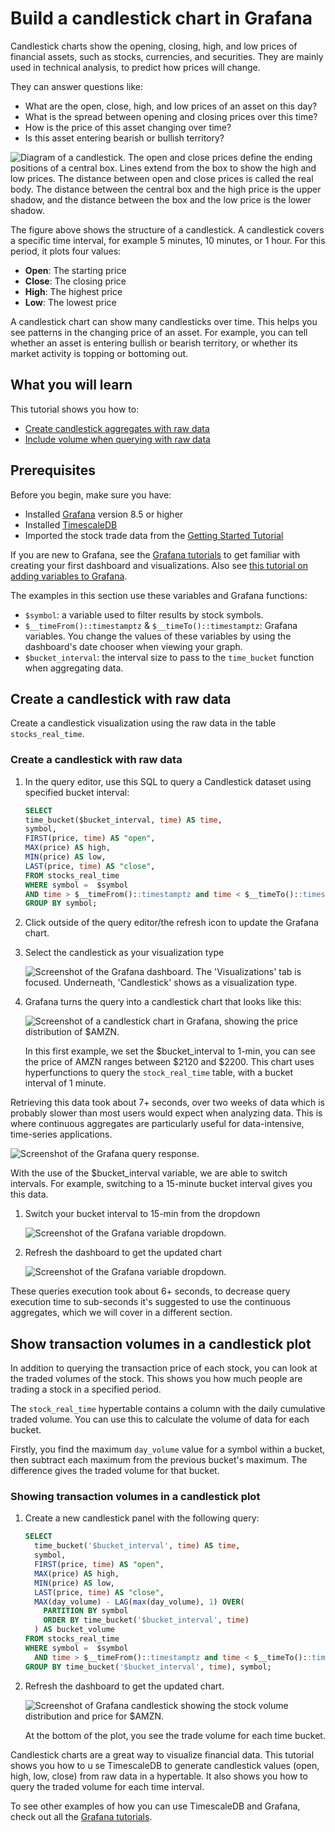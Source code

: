 # Build a candlestick chart in Grafana
Candlestick charts show the opening, closing, high, and low prices 
of financial assets, such as stocks, currencies, and securities. 
They are mainly used in technical analysis, to predict how prices will change.

They can answer questions like:

*   What are the open, close, high, and low prices of an asset on this day?
*   What is the spread between opening and closing prices over this time?
*   How is the price of this asset changing over time?
*   Is this asset entering bearish or bullish territory?

   <img class="main-content__illustration" src="https://assets.timescale.com/docs/images/tutorials/visualizations/candlestick/candlestick_fig.png" alt="Diagram of a candlestick. The open and close prices define the ending positions of a central box. Lines extend from the box to show the high and low prices. The distance between open and close prices is called the real body. The distance between the central box and the high price is the upper shadow, and the distance between the box and the low price is the lower shadow."/>

The figure above shows the structure of a candlestick. A candlestick covers a
specific time interval, for example 5 minutes, 10 minutes, or 1 hour. For this
period, it plots four values:

* **Open**: The starting price
* **Close**: The closing price
* **High**: The highest price
* **Low**: The lowest price

A candlestick chart can show many candlesticks over time. This helps you see
patterns in the changing price of an asset. For example, you can tell whether an
asset is entering bullish or bearish territory, or whether its market activity is
topping or bottoming out.

## What you will learn
This tutorial shows you how to:

*   [Create candlestick aggregates with raw data](#create-a-candlestick-with-raw-data)
*   [Include volume when querying with raw data](#include-volume-when-querying-from-raw-data)

## Prerequisites
Before you begin, make sure you have:

* Installed [Grafana][install-grafana] version&nbsp;8.5 or higher
* Installed [TimescaleDB][install-timescale]
* Imported the stock trade data from the [Getting Started Tutorial][gsg-data]

If you are new to Grafana, see the [Grafana tutorials][grafana-tutorials]
to get familiar with creating your first dashboard and visualizations. Also
see [this tutorial on adding variables to Grafana][variables-tutorial].

The examples in this section use these variables and Grafana functions:
* `$symbol`: a variable used to filter results by stock symbols.
* `$__timeFrom()::timestamptz` & `$__timeTo()::timestamptz`:
  Grafana variables. You change the values of these variables by
  using the dashboard's date chooser when viewing your graph.
* `$bucket_interval`: the interval size to pass to the `time_bucket`
  function when aggregating data.

## Create a candlestick with raw data
Create a candlestick visualization using the raw data in the table `stocks_real_time`.

<procedure>

### Create a candlestick with raw data

  1.  In the query editor, use this SQL to query a Candlestick dataset using specified bucket interval:
      ```sql
      SELECT
      time_bucket($bucket_interval, time) AS time,
      symbol,
      FIRST(price, time) AS "open",
      MAX(price) AS high,
      MIN(price) AS low,
      LAST(price, time) AS "close",
      FROM stocks_real_time
      WHERE symbol =  $symbol
      AND time > $__timeFrom()::timestamptz and time < $__timeTo()::timestamptz
      GROUP BY symbol;
      ```
  1.  Click outside of the query editor/the refresh icon to 
      update the Grafana chart.

  1.  Select the candlestick as your visualization type
      
      <img class="main-content__illustration" src="https://s3.amazonaws.com/assets.timescale.com/docs/images/tutorials/visualizations/candlestick/candlestick_visualization.png" alt="Screenshot of the Grafana dashboard. The 'Visualizations' tab is focused. Underneath, 'Candlestick' shows as a visualization type."/>

  1.  Grafana turns the query into a candlestick chart that 
      looks like this:

      <img class="main-content__illustration" src="https://assets.timescale.com/docs/images/tutorials/visualizations/candlestick/1_min.png" alt="Screenshot of a candlestick chart in Grafana, showing the price distribution of $AMZN."/>

      In this first example, we set the $bucket_interval to 1-min, you can see the price of AMZN ranges between $2120 and $2200. This chart uses hyperfunctions to query the `stock_real_time` table, with a bucket interval of 1 minute. 

  </procedure>

  Retrieving this data took about 7+ seconds, over two weeks of data which is probably slower than most users would expect when analyzing data. This is where continuous aggregates are particularly useful for data-intensive, time-series applications. 

  <img class="main-content__illustration" src="https://s3.amazonaws.com/assets.timescale.com/docs/images/tutorials/visualizations/candlestick/raw_data_exec_time.png" alt="Screenshot of the Grafana query response."/>

  <procedure>

  With the use of the $bucket_interval variable, we are able to switch intervals. For example, switching to a 15-minute bucket interval gives you this data. 

  1.  Switch your bucket interval to 15-min from the dropdown
      
      <img class="main-content__illustration" src="https://s3.amazonaws.com/assets.timescale.com/docs/images/tutorials/visualizations/candlestick/timebucket_dropdown.png" alt="Screenshot of the Grafana variable dropdown."/>

  1.  Refresh the dashboard to get the updated chart
      
      <img class="main-content__illustration" src="https://assets.timescale.com/docs/images/tutorials/visualizations/candlestick/15_min.png" alt="Screenshot of the Grafana variable dropdown."/>

  These queries execution took about 6+ seconds, to decrease query execution time to sub-seconds it's suggested to use the continuous aggregates, which we will cover in a different section.

</procedure>

## Show transaction volumes in a candlestick plot

In addition to querying the transaction price of each stock, you can look at the traded volumes of the stock. This shows you how much people are trading a stock in a specified period. 

The `stock_real_time` hypertable contains a column with the daily cumulative traded volume. You can use this to calculate the volume of data for each bucket. 

Firstly, you find the maximum `day_volume` value for a symbol within a bucket, then subtract each maximum from the previous bucket's maximum. The difference gives the traded volume for that bucket.

<procedure>

### Showing transaction volumes in a candlestick plot

1.  Create a new candlestick panel with the following query:
    ```sql
    SELECT
      time_bucket('$bucket_interval', time) AS time,
      symbol,
      FIRST(price, time) AS "open",
      MAX(price) AS high,
      MIN(price) AS low,
      LAST(price, time) AS "close",
      MAX(day_volume) - LAG(max(day_volume), 1) OVER(
        PARTITION BY symbol
        ORDER BY time_bucket('$bucket_interval', time)
      ) AS bucket_volume
    FROM stocks_real_time
    WHERE symbol =  $symbol
      AND time > $__timeFrom()::timestamptz and time < $__timeTo()::timestamptz
    GROUP BY time_bucket('$bucket_interval', time), symbol;
    ```

1.  Refresh the dashboard to get the updated chart.
    
     <img class="main-content__illustration" src="https://s3.amazonaws.com/assets.timescale.com/docs/images/tutorials/visualizations/candlestick/volume_Distribution.png" alt="Screenshot of Grafana candlestick showing the stock volume distribution and price for $AMZN."/>

    At the bottom of the plot, you see the trade volume for each time bucket.

</procedure>

Candlestick charts are a great way to visualize financial data. This tutorial shows you how to u
se TimescaleDB to generate candlestick values (open, high, low, close) from raw data in a
hypertable. It also shows you how to query the traded volume for each time interval. 

To see other examples of how you can use TimescaleDB and Grafana, check out
all the [Grafana tutorials][grafana-tutorials].

[install-grafana]: https://grafana.com/get/
[install-timescale]: /install/:currentVersion:/
[gsg-data]: /getting-started/:currentVersion:/add-data/
[grafana-tutorials]: /tutorials/grafana/
[max]: https://www.postgresql.org/docs/current/tutorial-agg.html
[lag]: https://www.postgresql.org/docs/current/functions-window.html
[time_bucket]: /api/:currentVersion:/hyperfunctions/time_bucket/
[variables-tutorial]: https://www.youtube.com/watch?v=h1eTIYOFplA
